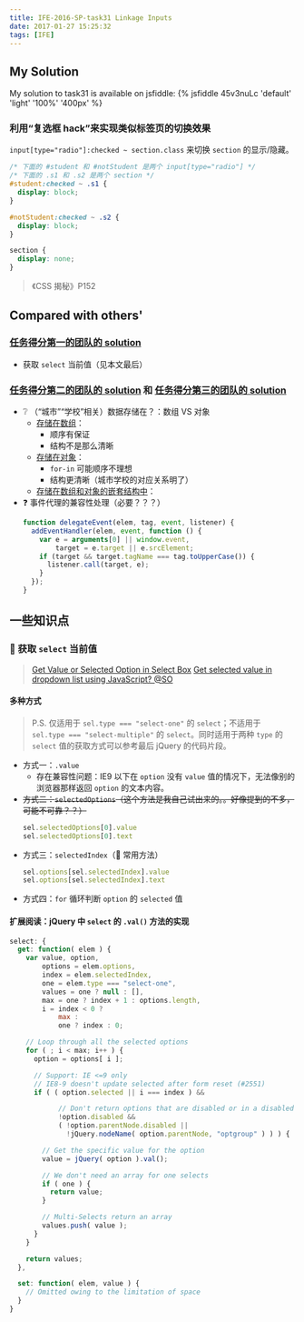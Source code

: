 ```yaml
---
title: IFE-2016-SP-task31 Linkage Inputs
date: 2017-01-27 15:25:32
tags: [IFE]
---
```


## My Solution

My solution to task31 is available on jsfiddle: 
{% jsfiddle 45v3nuLc 'default' 'light' '100%' '400px' %}

<!-- more -->

### 利用“复选框 hack”来实现类似标签页的切换效果

`input[type="radio"]:checked ~ section.class` 来切换 `section` 的显示/隐藏。

```css
/* 下面的 #student 和 #notStudent 是两个 input[type="radio"] */
/* 下面的 .s1 和 .s2 是两个 section */
#student:checked ~ .s1 {
  display: block;
}

#notStudent:checked ~ .s2 {
  display: block;
}

section {
  display: none;
}
```

> 《CSS 揭秘》P152

## Compared with others'

### [任务得分第一的团队的 solution](http://ife.baidu.com/2016/review/detail?workId=4198)

* 获取 `select` 当前值（见本文最后）

### [任务得分第二的团队的 solution](http://ife.baidu.com/2016/review/detail?workId=4198) 和 [任务得分第三的团队的 solution](http://ife.baidu.com/2016/review/detail?workId=4198)

* :grey_question: （“城市”“学校”相关）数据存储在？：数组 VS 对象
    - [存储在数组](https://github.com/Sakitama/Sakitama.github.io/blob/master/js/task-31.js)：
        + 顺序有保证
        + 结构不是那么清晰
    - [存储在对象](https://jsfiddle.net/baishusama/45v3nuLc/)：
        + `for-in` 可能顺序不理想
        + 结构更清晰（城市学校的对应关系明了）
    - [存储在数组和对象的嵌套结构中](https://github.com/SublimeUs/sublimeus.github.io/blob/master/task31/frank/js/task.js)：
* :question: 事件代理的兼容性处理（必要？？？）
    ```javascript
    function delegateEvent(elem, tag, event, listener) {
      addEventHandler(elem, event, function () {
        var e = arguments[0] || window.event,
            target = e.target || e.srcElement;
        if (target && target.tagName === tag.toUpperCase()) {
          listener.call(target, e);
        }
      });
    }
    ```

## 一些知识点

### :bookmark: 获取 `select` 当前值

> [Get Value or Selected Option in Select Box](http://www.dyn-web.com/tutorials/forms/select/selected.php)
> [Get selected value in dropdown list using JavaScript? @SO](http://stackoverflow.com/questions/1085801/get-selected-value-in-dropdown-list-using-javascript)

#### 多种方式

> P.S. 仅适用于 `sel.type === "select-one"` 的 `select`；不适用于 `sel.type === "select-multiple"` 的 `select`。同时适用于两种 `type` 的 `select` 值的获取方式可以参考最后 jQuery 的代码片段。

* 方式一：`.value`
    - 存在兼容性问题：IE9 以下在 `option` 没有 `value` 值的情况下，无法像别的浏览器那样返回 `option` 的文本内容。
* ~~方式二：`selectedOptions`（这个方法是我自己试出来的。。好像提到的不多，可能不可靠？？）~~
    ```javascript
    sel.selectedOptions[0].value
    sel.selectedOptions[0].text
    ```
* 方式三：`selectedIndex`（:bookmark: 常用方法）
    ```javascript
    sel.options[sel.selectedIndex].value
    sel.options[sel.selectedIndex].text
    ```
* 方式四：`for` 循环判断 `option` 的 `selected` 值

#### 扩展阅读：jQuery 中 `select` 的 `.val()` 方法的实现

```javascript
select: {
  get: function( elem ) {
    var value, option,
        options = elem.options,
        index = elem.selectedIndex,
        one = elem.type === "select-one",
        values = one ? null : [],
        max = one ? index + 1 : options.length,
        i = index < 0 ?
            max :
            one ? index : 0;

    // Loop through all the selected options
    for ( ; i < max; i++ ) {
      option = options[ i ];

      // Support: IE <=9 only
      // IE8-9 doesn't update selected after form reset (#2551)
      if ( ( option.selected || i === index ) &&

            // Don't return options that are disabled or in a disabled optgroup
            !option.disabled &&
            ( !option.parentNode.disabled ||
              !jQuery.nodeName( option.parentNode, "optgroup" ) ) ) {

        // Get the specific value for the option
        value = jQuery( option ).val();

        // We don't need an array for one selects
        if ( one ) {
          return value;
        }

        // Multi-Selects return an array
        values.push( value );
      }
    }

    return values;
  },

  set: function( elem, value ) {
    // Omitted owing to the limitation of space
  }
}
```


